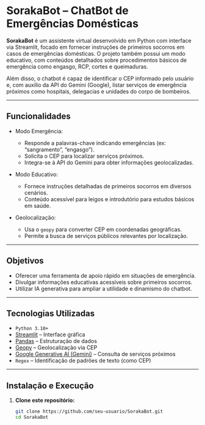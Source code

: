 # SorakaBot – ChatBot de Emergências Domésticas

**SorakaBot** é um assistente virtual desenvolvido em Python com interface via Streamlit, focado em fornecer instruções de primeiros socorros em casos de emergências domésticas. O projeto também possui um modo educativo, com conteúdos detalhados sobre procedimentos básicos de emergência como engasgo, RCP, cortes e queimaduras. 

Além disso, o chatbot é capaz de identificar o CEP informado pelo usuário e, com auxílio da API do Gemini (Google), listar serviços de emergência próximos como hospitais, delegacias e unidades do corpo de bombeiros.

---

## Funcionalidades

- Modo Emergência:
  - Responde a palavras-chave indicando emergências (ex: “sangramento”, “engasgo”).
  - Solicita o CEP para localizar serviços próximos.
  - Integra-se à API do Gemini para obter informações geolocalizadas.

- Modo Educativo:
  - Fornece instruções detalhadas de primeiros socorros em diversos cenários.
  - Conteúdo acessível para leigos e introdutório para estudos básicos em saúde.

- Geolocalização:
  - Usa o `geopy` para converter CEP em coordenadas geográficas.
  - Permite a busca de serviços públicos relevantes por localização.

---

## Objetivos

- Oferecer uma ferramenta de apoio rápido em situações de emergência.
- Divulgar informações educativas acessíveis sobre primeiros socorros.
- Utilizar IA generativa para ampliar a utilidade e dinamismo do chatbot.

---

## Tecnologias Utilizadas

- `Python 3.10+`
- [Streamlit](https://streamlit.io/) – Interface gráfica
- [Pandas](https://pandas.pydata.org/) – Estruturação de dados
- [Geopy](https://geopy.readthedocs.io/) – Geolocalização via CEP
- [Google Generative AI (Gemini)](https://ai.google.dev/) – Consulta de serviços próximos
- `Regex` – Identificação de padrões de texto (como CEP)

---

## Instalação e Execução

1. **Clone este repositório:**
   ```bash
   git clone https://github.com/seu-usuario/SorakaBot.git
   cd SorakaBot
